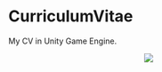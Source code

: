 # CurriculumVitae
My CV in Unity Game Engine.
 
<p align=center>
<img src="https://user-images.githubusercontent.com/26636053/157515232-61707a2c-253e-402a-b718-113ba1eff926.png">
</p>
